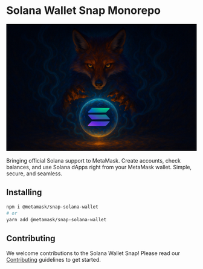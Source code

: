 # Solana Wallet Snap Monorepo

![Hero Illustration](docs/hero.png)

Bringing official Solana support to MetaMask. Create accounts, check balances, and use Solana dApps right from your MetaMask wallet. Simple, secure, and seamless.

## Installing

```bash
npm i @metamask/snap-solana-wallet
# or
yarn add @metamask/snap-solana-wallet
```

## Contributing

We welcome contributions to the Solana Wallet Snap! Please read our [Contributing](docs/contributing.md) guidelines to get started.
